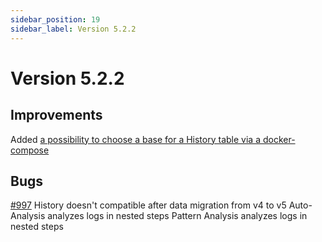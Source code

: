 ```yaml
---
sidebar_position: 19
sidebar_label: Version 5.2.2
---
```


# Version 5.2.2

## Improvements

Added [a possibility to choose a base for a History table via a docker-compose](/work-with-reports/HistoryOfLaunches#historical-trend-of-executions)

## Bugs
[#997](https://github.com/reportportal/reportportal/issues/997) History doesn't compatible after data migration from v4 to v5
Auto-Analysis analyzes logs in nested steps
Pattern Analysis analyzes logs in nested steps

